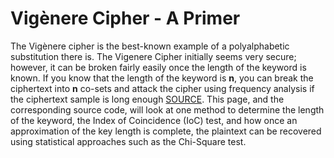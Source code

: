 # Vigènere Cipher - A Primer
 The Vigènere cipher is the best-known example of a polyalphabetic substitution there is. The Vigenere Cipher initially seems very secure; however, it can be broken fairly easily once the length of the keyword is known. If you know that the length of the keyword is **n**, you can break the ciphertext into **n** co-sets and attack the cipher using frequency analysis if the ciphertext sample is long enough [SOURCE](https://www.cs.uri.edu/cryptography/classicalvigenerecrypt.htm). This page, and the corresponding source code, will look at one method to determine the length of the keyword, the Index of Coincidence (IoC) test, and how once an approximation of the key length is complete, the plaintext can be recovered using statistical approaches such as the Chi-Square test.  
